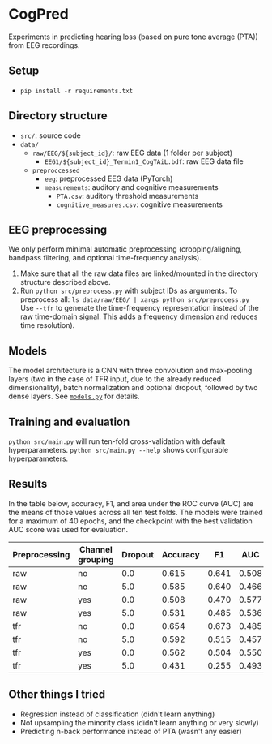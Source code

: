 # CogPred

Experiments in predicting hearing loss (based on pure tone average (PTA)) from EEG recordings.

## Setup

- `pip install -r requirements.txt`

## Directory structure

- `src/`: source code
- `data/`
    - `raw/EEG/${subject_id}/`: raw EEG data (1 folder per subject)
        - `EEG1/${subject_id}_Termin1_CogTAiL.bdf`: raw EEG data file
    - `preproccessed`
        - `eeg`: preprocessed EEG data (PyTorch)
        - `measurements`: auditory and cognitive measurements
            - `PTA.csv`: auditory threshold measurements
            - `cognitive_measures.csv`: cognitive measurements

## EEG preprocessing

We only perform minimal automatic preprocessing (cropping/aligning, bandpass filtering, and optional time-frequency analysis).

1. Make sure that all the raw data files are linked/mounted in the directory structure described above.
2. Run `python src/preprocess.py` with subject IDs as arguments. To preprocess all: `ls data/raw/EEG/ | xargs python src/preprocess.py`  
   Use `--tfr` to generate the time-frequency representation instead of the raw time-domain signal. This adds a frequency dimension and reduces time resolution).

## Models

The model architecture is a CNN with three convolution and max-pooling layers (two in the case of TFR input, due to the already reduced dimensionality), batch normalization and optional dropout, followed by two dense layers. See [`models.py`](https://github.com/saeub/cogpred/blob/main/src/models.py) for details.

## Training and evaluation

`python src/main.py` will run ten-fold cross-validation with default hyperparameters. `python src/main.py --help` shows configurable hyperparameters.

## Results

In the table below, accuracy, F1, and area under the ROC curve (AUC) are the means of those values across all ten test folds. The models were trained for a maximum of 40 epochs, and the checkpoint with the best validation AUC score was used for evaluation.

| Preprocessing | Channel grouping | Dropout | Accuracy | F1    | AUC   |
| ------------- | ---------------- | ------- | -------- | ----- | ----- |
| raw           | no               | 0.0     | 0.615    | 0.641 | 0.508 |
| raw           | no               | 5.0     | 0.585    | 0.640 | 0.466 |
| raw           | yes              | 0.0     | 0.508    | 0.470 | 0.577 |
| raw           | yes              | 5.0     | 0.531    | 0.485 | 0.536 |
| tfr           | no               | 0.0     | 0.654    | 0.673 | 0.485 |
| tfr           | no               | 5.0     | 0.592    | 0.515 | 0.457 |
| tfr           | yes              | 0.0     | 0.562    | 0.504 | 0.550 |
| tfr           | yes              | 5.0     | 0.431    | 0.255 | 0.493 |

## Other things I tried

- Regression instead of classification (didn't learn anything)
- Not upsampling the minority class (didn't learn anything or very slowly)
- Predicting n-back performance instead of PTA (wasn't any easier)
